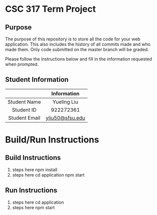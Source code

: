 # CSC 317 Term Project

## Purpose

The purpose of this repository is to store all the code for your web application. This also includes the history of all commits made and who made them. Only code submitted on the master branch will be graded.

Please follow the instructions below and fill in the information requested when prompted.

## Student Information

|               |   Information   |
| :-----------: | :-------------: |
| Student Name  |   Yueling Liu   |
|  Student ID   |    922272361    |
| Student Email | yliu50@sfsu.edu |

# Build/Run Instructions

## Build Instructions

1. steps here
   npm install
2. steps here
   cd application
   npm start

## Run Instructions

1. steps here
   cd application
2. steps here
   npm start

